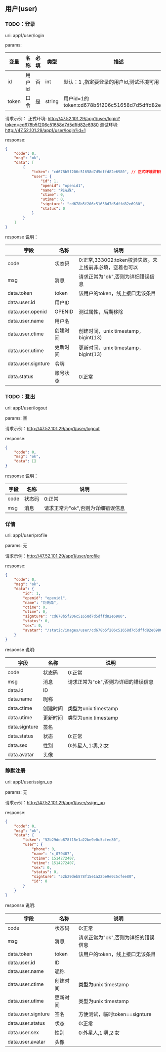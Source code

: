 ## 用户(user)

### TODO：登录

uri: app1/user/login

params:

| 变量		| 名称		| 必填	| 类型	  	| 描述   		|
| --------- | ---------	| -----	| ---------	| -------------	|
| id    	| 用户id		| 否		| int		| 默认：1 ,指定要登录的用户id,测试环境可用|
| token 	| 口令  		| 是		| string	| 用户id=1的token:cd678b5f206c51658d7d5dffd82e6980|

请求示例：
正式环境:
http://47.52.101.29/app1/user/login?token=cd678b5f206c51658d7d5dffd82e6980
测试环境:
http://47.52.101.29/app1/user/login?id=1

response:

```json
{
    "code": 0,
    "msg": "ok",
    "data": [
        {
        	"token": "cd678b5f206c51658d7d5dffd82e6980", // 正式环境没有这个属性
            "user": {
                "id": 1,
                "openid": "openid1",
                "name": "刘先森",
                "ctime": 0,
                "utime": 0,
                "signture": "cd678b5f206c51658d7d5dffd82e6980",
                "status": 0
            }
        }
    ]
}
```

response 说明：

| 字段                 | 名称     | 说明                                  |
| ------------------ | ------ | ----------------------------------- |
| code               | 状态码    | 0:正常,333002:token校验失败。未上线前非必填，空着也可以 |
| msg                | 消息     | 请求正常为"ok",否则为详细错误信息                 |
| data.token 		 | token	| 该用户的token，线上接口无该条目		|
| data.user.id       | 用户ID   |                                     |
| data.user.openid   | OPENID | 测试属性，后期移除                           |
| data.user.name     | 用户名    |                                     |
| data.user.ctime    | 创建时间   | 创建时间，unix timestamp，bigint(13)      |
| data.user.utime    | 更新时间   | 更新时间，unix timestamp，bigint(13)      |
| data.user.signture | 令牌     |                                     |
| data.status        | 账号状态   | 0:正常                                |



### TODO：登出

uri: app1/user/logout

params: 空

请求示例：http://47.52.101.29/app1/user/logout

response:

```json
{
    "code": 0,
    "msg": "ok",
    "data": []
}
```

response 说明：

| 字段   | 名称   | 说明                  |
| ---- | ---- | ------------------- |
| code | 状态码  | 0:正常                |
| msg  | 消息   | 请求正常为"ok",否则为详细错误信息 |

### 详情

uri: app1/user/profile

params: 无


请求示例：http://47.52.101.29/app1/user/profile

response:

```json
{
    "code": 0,
    "msg": "ok",
    "data": {
        "id": 1,
        "openid": "openid1",
        "name": "刘先森",
        "ctime": 0,
        "utime": 0,
        "signture": "cd678b5f206c51658d7d5dffd82e6980",
        "status": 0,
        "sex": 0,
        "avatar": "/static/images/user/cd678b5f206c51658d7d5dffd82e6980.png"
    }
}
```

response 说明:

|      字段     |   名称   |                 说明                |
|---------------|----------|-------------------------------------|
| code          | 状态码   | 0:正常                              |
| msg           | 消息     | 请求正常为"ok",否则为详细的错误信息 |
| data.id       | ID       |                                     |
| data.name     | 昵称     |                                     |
| data.ctime    | 创建时间 | 类型为unix timestamp                |
| data.utime    | 更新时间 | 类型为unix timestamp                |
| data.signture | 签名     |                                     |
| data.status   | 状态     | 0:正常                              |
| data.sex      | 性别     | 0:外星人,1:男,2:女                  |
| data.avatar   | 头像     |                                     |


### 静默注册

uri: app1/user/ssign_up

params: 无


请求示例：http://47.52.101.29/app1/user/ssign_up

response:

```json
{
    "code": 0,
    "msg": "ok",
    "data": {
        "token": "52b29deb878f15e1a22be9e0c5cfee80",
        "user": {
            "phone": 0,
            "name": "x_079407",
            "ctime": 1514272407,
            "utime": 1514272407,
            "sex": 0,
            "status": 0,
            "signture": "52b29deb878f15e1a22be9e0c5cfee80",
            "id": 8
        }
    }
}
```

response 说明:

|      字段     |   名称   |                 说明                |
|---------------|----------|-------------------------------------|
| code          | 状态码   | 0:正常                              |
| msg           | 消息     | 请求正常为"ok",否则为详细的错误信息 |
| data.token 		 | token	| 该用户的token，线上接口无该条目		|
| data.user.id       | ID       |                                     |
| data.user.name     | 昵称     |                                     |
| data.user.ctime    | 创建时间 | 类型为unix timestamp                |
| data.user.utime    | 更新时间 | 类型为unix timestamp                |
| data.user.signture | 签名     | 方便测试，临时token==signture                                    |
| data.user.status   | 状态     | 0:正常                              |
| data.user.sex      | 性别     | 0:外星人,1:男,2:女                  |
| data.user.avatar   | 头像     |                                     |
